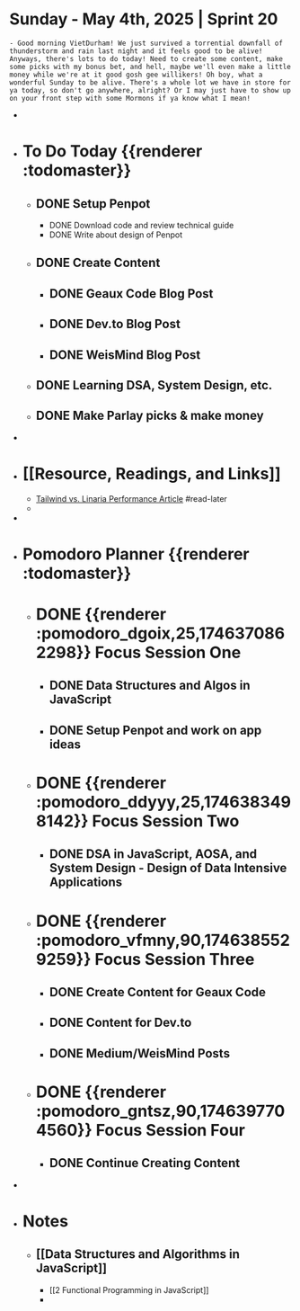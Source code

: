 # Sunday - May 4th, 2025 | Sprint 20
	- Good morning VietDurham! We just survived a torrential downfall of thunderstorm and rain last night and it feels good to be alive! Anyways, there's lots to do today! Need to create some content, make some picks with my bonus bet, and hell, maybe we'll even make a little money while we're at it good gosh gee willikers! Oh boy, what a wonderful Sunday to be alive. There's a whole lot we have in store for ya today, so don't go anywhere, alright? Or I may just have to show up on your front step with some Mormons if ya know what I mean!
-
- # To Do Today {{renderer :todomaster}}
	- ## DONE Setup Penpot
		- DONE Download code and review technical guide
		- DONE Write about design of Penpot
	- ## DONE Create Content
		- ## DONE Geaux Code Blog Post
		- ## DONE Dev.to Blog Post
		- ## DONE WeisMind Blog Post
	- ## DONE Learning DSA, System Design, etc.
	- ## DONE Make Parlay picks & make money
-
- # [[Resource, Readings, and Links]]
	- [Tailwind vs. Linaria Performance Article](https://www.developerway.com/posts/tailwind-vs-linaria-performance) #read-later
	-
-
- # Pomodoro Planner {{renderer :todomaster}}
	- # DONE {{renderer :pomodoro_dgoix,25,1746370862298}} Focus Session One
		- ## DONE Data Structures and Algos in JavaScript
		- ## DONE Setup Penpot and work on app ideas
	- # DONE {{renderer :pomodoro_ddyyy,25,1746383498142}} Focus Session Two
		- ## DONE DSA in JavaScript, AOSA, and System Design - Design of Data Intensive Applications
	- # DONE {{renderer :pomodoro_vfmny,90,1746385529259}} Focus Session Three
		- ## DONE Create Content for Geaux Code
		- ## DONE Content for Dev.to
		- ## DONE Medium/WeisMind Posts
	- # DONE {{renderer :pomodoro_gntsz,90,1746397704560}} Focus Session Four
		- ## DONE Continue Creating Content
-
- # Notes
	- ## [[Data Structures and Algorithms in JavaScript]]
		- [[2 Functional Programming in JavaScript]]
		-